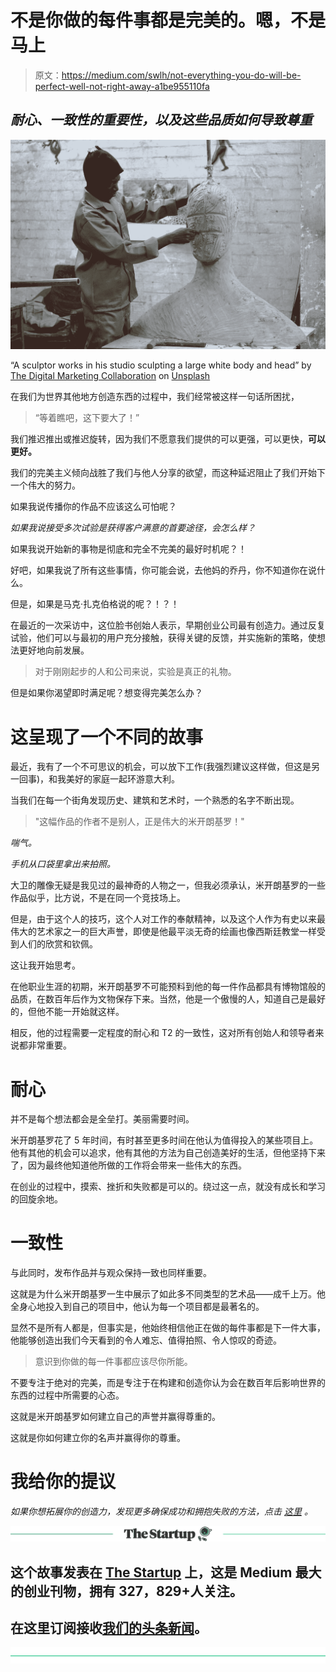 # 不是你做的每件事都是完美的。嗯，不是马上

> 原文：<https://medium.com/swlh/not-everything-you-do-will-be-perfect-well-not-right-away-a1be955110fa>

## ***耐心、一致性的重要性，以及这些品质如何导致尊重***

![](img/f989826c00f307eab208e248e09eca89.png)

“A sculptor works in his studio sculpting a large white body and head” by [The Digital Marketing Collaboration](https://unsplash.com/@thedmcsa?utm_source=medium&utm_medium=referral) on [Unsplash](https://unsplash.com?utm_source=medium&utm_medium=referral)

在我们为世界其他地方创造东西的过程中，我们经常被这样一句话所困扰，

> “等着瞧吧，这下要大了！”

我们推迟推出或推迟旋转，因为我们不愿意我们提供的可以更强，可以更快，**可以更好。**

我们的完美主义倾向战胜了我们与他人分享的欲望，而这种延迟阻止了我们开始下一个伟大的努力。

如果我说传播你的作品不应该这么可怕呢？

*如果我说接受多次试验是获得客户满意的首要途径，会怎么样？*

如果我说开始新的事物是彻底和完全不完美的最好时机呢？！

好吧，如果我说了所有这些事情，你可能会说，去他妈的乔丹，你不知道你在说什么。

但是，如果是马克·扎克伯格说的呢？！？！

在最近的一次采访中，这位脸书创始人表示，早期创业公司最有创造力。通过反复试验，他们可以与最初的用户充分接触，获得关键的反馈，并实施新的策略，使想法更好地向前发展。

> 对于刚刚起步的人和公司来说，实验是真正的礼物。

但是如果你渴望即时满足呢？想变得完美怎么办？

# **这呈现了一个不同的故事**

最近，我有了一个不可思议的机会，可以放下工作(我强烈建议这样做，但这是另一回事)，和我美好的家庭一起环游意大利。

当我们在每一个街角发现历史、建筑和艺术时，一个熟悉的名字不断出现。

> "这幅作品的作者不是别人，正是伟大的米开朗基罗！"

*喘气。*

*手机从口袋里拿出来拍照。*

大卫的雕像无疑是我见过的最神奇的人物之一，但我必须承认，米开朗基罗的一些作品似乎，比方说，不是在同一个竞技场上。

但是，由于这个人的技巧，这个人对工作的奉献精神，以及这个人作为有史以来最伟大的艺术家之一的巨大声誉，即使是他最平淡无奇的绘画也像西斯廷教堂一样受到人们的欣赏和钦佩。

这让我开始思考。

在他职业生涯的初期，米开朗基罗不可能预料到他的每一件作品都具有博物馆般的品质，在数百年后作为文物保存下来。当然，他是一个傲慢的人，知道自己是最好的，但他不能一开始就这样。

相反，他的过程需要一定程度的耐心和 T2 的一致性，这对所有创始人和领导者来说都非常重要。

# **耐心**

并不是每个想法都会是全垒打。美丽需要时间。

米开朗基罗花了 5 年时间，有时甚至更多时间在他认为值得投入的某些项目上。他有其他的机会可以追求，他有其他的方法为自己创造美好的生活，但他坚持下来了，因为最终他知道他所做的工作将会带来一些伟大的东西。

在创业的过程中，摸索、挫折和失败都是可以的。绕过这一点，就没有成长和学习的回旋余地。

# **一致性**

与此同时，发布作品并与观众保持一致也同样重要。

这就是为什么米开朗基罗一生中展示了如此多不同类型的艺术品——成千上万。他全身心地投入到自己的项目中，他认为每一个项目都是最著名的。

显然不是所有人都是，但事实是，他始终相信他正在做的每件事都是下一件大事，他能够创造出我们今天看到的令人难忘、值得拍照、令人惊叹的奇迹。

> 意识到你做的每一件事都应该尽你所能。

不要专注于绝对的完美，而是专注于在构建和创造你认为会在数百年后影响世界的东西的过程中所需要的心态。

这就是米开朗基罗如何建立自己的声誉并赢得尊重的。

这就是你如何建立你的名声并赢得你的尊重。

# **我给你的提议**

*如果你想拓展你的创造力，发现更多确保成功和拥抱失败的方法，点击* [*这里*](http://getting-comfy.com/) *。*

[![](img/308a8d84fb9b2fab43d66c117fcc4bb4.png)](https://medium.com/swlh)

## 这个故事发表在 [The Startup](https://medium.com/swlh) 上，这是 Medium 最大的创业刊物，拥有 327，829+人关注。

## 在这里订阅接收[我们的头条新闻](http://growthsupply.com/the-startup-newsletter/)。

[![](img/b0164736ea17a63403e660de5dedf91a.png)](https://medium.com/swlh)